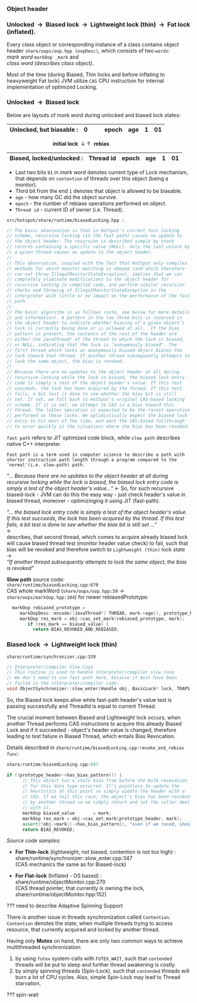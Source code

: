 ### Object header
### Unlocked  &nbsp;&rarr;&nbsp;  Biased lock  &nbsp;&rarr;&nbsp;  Lightweight lock (thin)  &nbsp;&rarr;&nbsp;  Fat lock (inflated).

Every class object or corresponding instance of a class contains object header `share/oops/oop.hpp (oopDesc)`, which consists of two `words`:  
*mark word* `markOop _mark` and  
*class word (describes class object)*.

Most of the time (during Biased, Thin locks and before inflating to heavyweight Fat lock) JVM utilize `CAS` CPU instruction for internal implementation of optimized Locking. 

### Unlocked  &nbsp;&rarr;&nbsp;  Biased lock

Below are layouts of *mark word* during unlocked and biased lock states:


| Unlocked, but biasable :    | 0&nbsp;&nbsp;&nbsp;&nbsp;&nbsp;&nbsp;&nbsp;| epoch | age   |1   |01  |
| --------------------------- |:-------------:| -----:| -----:|---:|---:|

&nbsp;&nbsp;&nbsp;&nbsp;&nbsp;&nbsp;&nbsp;&nbsp;&nbsp;&nbsp;&nbsp;&nbsp;&nbsp;&nbsp;&nbsp;&nbsp;&nbsp;&nbsp;&nbsp;&nbsp;&nbsp;&nbsp;&nbsp;&nbsp;&nbsp;&nbsp;&nbsp;&nbsp;&nbsp;&nbsp;&nbsp;&nbsp;**initial lock**  &nbsp;&darr; &uarr;&nbsp; **rebias**

| Biased, locked/unlocked :   | Thread id     | epoch | age   |1   |01  |
| --------------------------- |:-------------:| -----:| -----:|---:|---:|

* Last two bits `01` in *mark word* denotes current type of Lock mechanism, that depends on `contention` of threads over this object (being a monitor).
* Third bit from the end `1` denotes that object is allowed to be biasable.
* `age` - how many GC did the object survive.
* `epoch` - the number of rebiase operations performed on object.
* `Thread id` - current ID of owner (i.e. Thread).

`src/hotspot/share/runtime/biasedLocking.hpp : `

```C++
// The basic observation is that in HotSpot's current fast locking
// scheme, recursive locking (in the fast path) causes no update to
// the object header. The recursion is described simply by stack
// records containing a specific value (NULL). Only the last unlock by
// a given thread causes an update to the object header.
//
// This observation, coupled with the fact that HotSpot only compiles
// methods for which monitor matching is obeyed (and which therefore
// can not throw IllegalMonitorStateException), implies that we can
// completely eliminate modifications to the object header for
// recursive locking in compiled code, and perform similar recursion
// checks and throwing of IllegalMonitorStateException in the
// interpreter with little or no impact on the performance of the fast
// path.
//
// The basic algorithm is as follows (note, see below for more details
// and information). A pattern in the low three bits is reserved in
// the object header to indicate whether biasing of a given object's
// lock is currently being done or is allowed at all.  If the bias
// pattern is present, the contents of the rest of the header are
// either the JavaThread* of the thread to which the lock is biased,
// or NULL, indicating that the lock is "anonymously biased". The
// first thread which locks an anonymously biased object biases the
// lock toward that thread. If another thread subsequently attempts to
// lock the same object, the bias is revoked.
//
// Because there are no updates to the object header at all during
// recursive locking while the lock is biased, the biased lock entry
// code is simply a test of the object header's value. If this test
// succeeds, the lock has been acquired by the thread. If this test
// fails, a bit test is done to see whether the bias bit is still
// set. If not, we fall back to HotSpot's original CAS-based locking
// scheme. If it is set, we attempt to CAS in a bias toward this
// thread. The latter operation is expected to be the rarest operation
// performed on these locks. We optimistically expect the biased lock
// entry to hit most of the time, and want the CAS-based fallthrough
// to occur quickly in the situations where the bias has been revoked.
```
`fast path` refers to JIT optimized code block, while `slow path` describes native C++ interpreter.

`Fast path is a term used in computer science to describe a path with shorter instruction path length through a program compared to the 'normal'(i.e. slow-path) path.`

*"... Because there are no updates to the object header at all during recursive locking while the lock is biased, the biased lock entry code is simply a test of the object header's value..."* &larr; So, for such recursive biased-lock - JVM can do this the easy way - just check header's value in biased thread, moreover - optimizinging it using JIT (fast-path).

*"... the biased lock entry code is simply a test of the object header's value. If this test succeeds, the lock has been acquired by the thread. If this test fails, a bit test is done to see whether the bias bit is still set ..."*   
&larr;  
describes, that second thread, which comes to acquire already biased lock will cause biased thread test (monitor header value check) to fail, such that bias will be revoked and therefore switch to `Lightweight (thin)` lock state  
&rarr;  
*"If another thread subsequently attempts to lock the same object, the bias is revoked"*

**Slow path** source code:  
`share/runtime/biasedLocking.cpp:670`  
CAS whole markWord (`share/oops/oop.hpp:59` &rarr; `share/oops/markOop.hpp:104`) for newer rebiasedPrototype:
```C++
  markOop rebiased_prototype = 
     markOopDesc::encode((JavaThread*) THREAD, mark->age(), prototype_header->bias_epoch());
     markOop res_mark = obj->cas_set_mark(rebiased_prototype, mark);
        if (res_mark == biased_value) {
          return BIAS_REVOKED_AND_REBIASED;
  ```

### Biased lock  &nbsp;&rarr;&nbsp;  Lightweight lock (thin)

` share/runtime/synchronizer.cpp:339 `  

```C++
// Interpreter/Compiler Slow Case
// This routine is used to handle interpreter/compiler slow case
// We don't need to use fast path here, because it must have been
// failed in the interpreter/compiler code.
void ObjectSynchronizer::slow_enter(Handle obj, BasicLock* lock, TRAPS) {
```

So, the Biased lock keeps alive while fast-path header's value test is passing successfully and ThreadId is equal to current Thread.

The crucial moment between Biased and Lightweight lock occurs, when another Thread performs CAS instructions to acquire this already Biased Lock and if it succeeded - object's header value is changed, therefore leading to test failure in Biased Thread, which entails Bias Revocation. 

Details described in ` share/runtime/biasedLocking.cpp:revoke_and_rebias func `:
```C++
share/runtime/biasedLocking.cpp:647

if (!prototype_header->has_bias_pattern()) {
      // This object has a stale bias from before the bulk revocation
      // for this data type occurred. It's pointless to update the
      // heuristics at this point so simply update the header with a
      // CAS. If we fail this race, the object's bias has been revoked
      // by another thread so we simply return and let the caller deal
      // with it.
      markOop biased_value       = mark;
      markOop res_mark = obj->cas_set_mark(prototype_header, mark);
      assert(!obj->mark()->has_bias_pattern(), "even if we raced, should still be revoked");
      return BIAS_REVOKED;
```


*Source code samples:*    
* **For Thin-lock** (lightweight, not biased, contention is not too high) : share/runtime/synchronizer::slow_enter.cpp:347  
(CAS mechanics the same as for Biased-lock)

* **For Flat-lock** (Inflated - OS based) : share/runtime/objectMonitor.cpp:270  
(CAS thread pointer, that currently is owning the lock, share/runtime/objectMonitor.hpp:152) 



??? need to describe Adaptive Spinning Support



There is another issue in threads synchronization called `Contention`.  
`Contention` denotes the state, when multiple threads trying to access resource, that currently acquired and locked by another thread.  

Having only **Mutex** on hand, there are only two common ways to achieve multithreaded synchronization:
1. by using `futex` system-calls with `FUTEX_WAIT`, such that `contended` threads will be put to sleep and further thread awakening is costly.
2. by simply spinning threads (Spin-Lock), such that `contended` threads will burn a lot of CPU cycles. Also, simple Spin-Lock may lead to Thread starvation.

??? spin-wait


